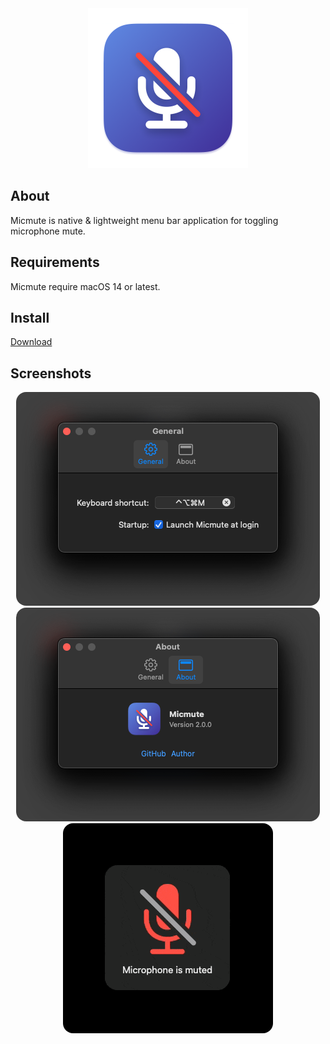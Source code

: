 <div align="center">
  <img src="Images/micmute.png" width="256">
</div>

## About 
Micmute is native & lightweight menu bar application for toggling microphone mute.

## Requirements
Micmute require macOS 14 or latest.

## Install
[Download](https://github.com/rokartur/micmute/releases/download/Production/Micmute.zip)

## Screenshots
<div align="center">
  <img style="border-radius: 16px" src="Images/general.png">
  <img style="border-radius: 16px" src="Images/about.png">
</div>

<div align="center">
  <img style="border-radius: 16px" src="Images/notify.gif">
</div>
